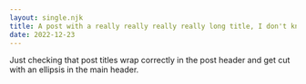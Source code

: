 ```yaml
---
layout: single.njk
title: A post with a really really really really long title, I don't know why you would do this, but whatever floats your boat
date: 2022-12-23
---
```


Just checking that post titles wrap correctly in the post header and get cut with an ellipsis in the main header.